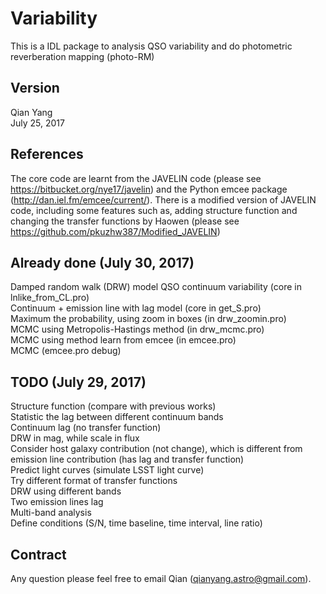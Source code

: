 Variability
====
This is a IDL package to analysis QSO variability and do photometric reverberation mapping (photo-RM) <br>

Version
----
Qian Yang <br>
July 25, 2017 <br>

References
----
The core code are learnt from the JAVELIN code (please see https://bitbucket.org/nye17/javelin) and the Python emcee package (http://dan.iel.fm/emcee/current/). There is a modified version of JAVELIN code, including some features such as, adding structure function and changing the transfer functions by Haowen (please see https://github.com/pkuzhw387/Modified_JAVELIN)<br>

Already done (July 30, 2017)
----
Damped random walk (DRW) model QSO continuum variability (core in lnlike_from_CL.pro) <br>
Continuum + emission line with lag model (core in get_S.pro) <br>
Maximum the probability, using zoom in boxes (in drw_zoomin.pro) <br>
MCMC using Metropolis-Hastings method (in drw_mcmc.pro) <br>
MCMC using method learn from emcee (in emcee.pro) <br>
MCMC (emcee.pro debug) <br>

TODO (July 29, 2017) <br>
----
Structure function (compare with previous works) <br>
Statistic the lag between different continuum bands <br>
Continuum lag (no transfer function) <br>
DRW in mag, while scale in flux <br>
Consider host galaxy contribution (not change), which is different from emission line contribution (has lag and transfer function) <br>
Predict light curves (simulate LSST light curve) <br>
Try different format of transfer functions <br>
DRW using different bands<br>
Two emission lines lag<br>
Multi-band analysis <br>
Define conditions (S/N, time baseline, time interval, line ratio) <br>

Contract
-----
Any question please feel free to email Qian (qianyang.astro@gmail.com).
